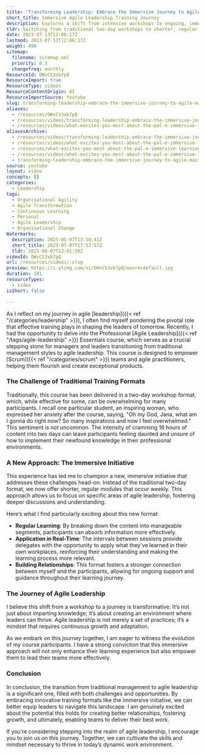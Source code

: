 ```yaml
---
title: 'Transforming Leadership: Embrace the Immersive Journey to Agile Mastery'
short_title: Immersive Agile Leadership Training Journey
description: Explores a shift from intensive workshops to ongoing, immersive agile leadership training, enabling leaders to apply skills, build relationships, and drive team success.
tldr: Switching from traditional two-day workshops to shorter, regular agile leadership modules helps managers absorb information better, apply new skills in real time, and build stronger relationships with trainers. This immersive approach supports continuous growth and adaptation, making it easier for leaders to transition to agile practices. Consider adopting or supporting ongoing, modular training to empower your teams and improve leadership effectiveness.
date: 2023-07-13T12:06:17Z
lastmod: 2023-07-13T12:06:17Z
weight: 490
sitemap:
  filename: sitemap.xml
  priority: 0.3
  changefreq: monthly
ResourceId: OWvCS3xb7pQ
ResourceImport: true
ResourceType: videos
ResourceContentOrigin: AI
ResourceImportSource: Youtube
slug: transforming-leadership-embrace-the-immersive-journey-to-agile-mastery
aliases:
  - /resources/OWvCS3xb7pQ
  - /resources/videos/transforming-leadership-embrace-the-immersive-journey-to-agile-mastery
  - /resources/videos/what-excites-you-most-about-the-pal-e-immersive-learning-journey-for-delegates
aliasesArchive:
  - /resources/videos/transforming-leadership-embrace-the-immersive-journey-to-agile-mastery
  - /resources/videos/what-excites-you-most-about-the-pal-e-immersive-learning-journey-for-delegates-
  - /resources/what-excites-you-most-about-the-pal-e-immersive-learning-journey-for-delegates-
  - /resources/videos/what-excites-you-most-about-the-pal-e-immersive-learning-journey-for-delegates
  - transforming-leadership-embrace-the-immersive-journey-to-agile-mastery
source: youtube
layout: video
concepts: []
categories:
  - Leadership
tags:
  - Organisational Agility
  - Agile Transformation
  - Continuous Learning
  - Personal
  - Agile Leadership
  - Organisational Change
Watermarks:
  description: 2025-05-07T13:10:41Z
  short_title: 2025-07-07T17:53:57Z
  tldr: 2025-08-07T13:01:58Z
videoId: OWvCS3xb7pQ
url: /resources/videos/:slug
preview: https://i.ytimg.com/vi/OWvCS3xb7pQ/maxresdefault.jpg
duration: 181
resourceTypes:
  - video
isShort: false

---
```

As I reflect on my journey in agile [leadership]({{< ref "/categories/leadership" >}}), I often find myself pondering the pivotal role that effective training plays in shaping the leaders of tomorrow. Recently, I had the opportunity to delve into the Professional [Agile Leadership]({{< ref "/tags/agile-leadership" >}}) Essentials course, which serves as a crucial stepping stone for managers and leaders transitioning from traditional management styles to agile leadership. This course is designed to empower [Scrum]({{< ref "/categories/scrum" >}}) teams and agile practitioners, helping them flourish and create exceptional products.

### The Challenge of Traditional Training Formats

Traditionally, this course has been delivered in a two-day workshop format, which, while effective for some, can be overwhelming for many participants. I recall one particular student, an inspiring woman, who expressed her anxiety after the course, saying, "Oh my God, Jana, what am I gonna do right now? So many inspirations and now I feel overwhelmed." This sentiment is not uncommon. The intensity of cramming 16 hours of content into two days can leave participants feeling daunted and unsure of how to implement their newfound knowledge in their professional environments.

### A New Approach: The Immersive Initiative

This experience has led me to champion a new, immersive initiative that addresses these challenges head-on. Instead of the traditional two-day format, we now offer shorter, regular modules that occur weekly. This approach allows us to focus on specific areas of agile leadership, fostering deeper discussions and understanding. 

Here’s what I find particularly exciting about this new format:

- **Regular Learning**: By breaking down the content into manageable segments, participants can absorb information more effectively.
- **Application in Real-Time**: The intervals between sessions provide delegates with the opportunity to apply what they’ve learned in their own workplaces, reinforcing their understanding and making the learning process more relevant.
- **Building Relationships**: This format fosters a stronger connection between myself and the participants, allowing for ongoing support and guidance throughout their learning journey.

### The Journey of Agile Leadership

I believe this shift from a workshop to a journey is transformative. It’s not just about imparting knowledge; it’s about creating an environment where leaders can thrive. Agile leadership is not merely a set of practices; it’s a mindset that requires continuous growth and adaptation. 

As we embark on this journey together, I am eager to witness the evolution of my course participants. I have a strong conviction that this immersive approach will not only enhance their learning experience but also empower them to lead their teams more effectively. 

### Conclusion

In conclusion, the transition from traditional management to agile leadership is a significant one, filled with both challenges and opportunities. By embracing innovative training formats like the immersive initiative, we can better equip leaders to navigate this landscape. I am genuinely excited about the potential this holds for creating better relationships, fostering growth, and ultimately, enabling teams to deliver their best work.

If you’re considering stepping into the realm of agile leadership, I encourage you to join us on this journey. Together, we can cultivate the skills and mindset necessary to thrive in today’s dynamic work environment.
